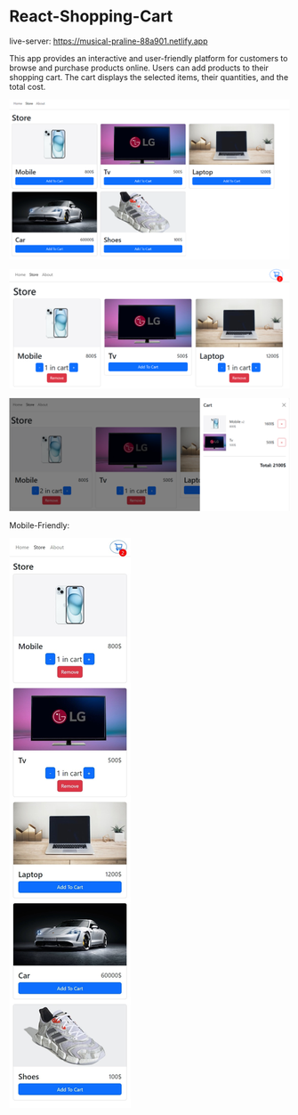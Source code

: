 # React-Shopping-Cart

live-server: https://musical-praline-88a901.netlify.app

This app provides an interactive and user-friendly platform for customers to browse and purchase products online. Users can add products to their shopping cart. The cart displays the selected items, their quantities, and the total cost.

![React-Shopping-Cart(cart)](https://raw.githubusercontent.com/Mandela95/React-Shopping-Cart/main/store.png)

![React-Shopping-Cart(cart)](https://raw.githubusercontent.com/Mandela95/React-Shopping-Cart/main/cart.png)

![React-Shopping-Cart(cart)](https://raw.githubusercontent.com/Mandela95/React-Shopping-Cart/main/cartDetails.png)

Mobile-Friendly:

![React-Shopping-Cart(cart)](https://raw.githubusercontent.com/Mandela95/React-Shopping-Cart/main/phone.jpeg)
